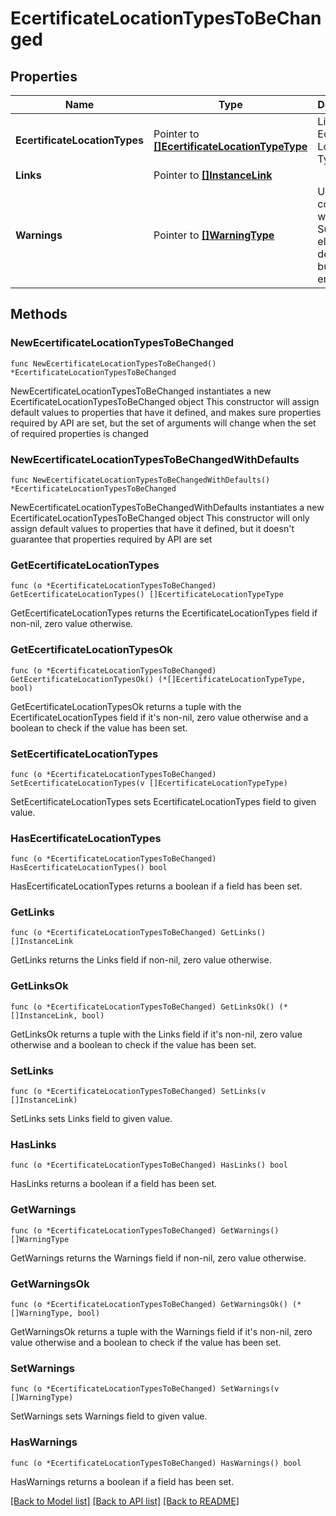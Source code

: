 # EcertificateLocationTypesToBeChanged

## Properties

Name | Type | Description | Notes
------------ | ------------- | ------------- | -------------
**EcertificateLocationTypes** | Pointer to [**[]EcertificateLocationTypeType**](EcertificateLocationTypeType.md) | List of Ecertificate Location Types. | [optional] 
**Links** | Pointer to [**[]InstanceLink**](InstanceLink.md) |  | [optional] 
**Warnings** | Pointer to [**[]WarningType**](WarningType.md) | Used in conjunction with the Success element to define a business error. | [optional] 

## Methods

### NewEcertificateLocationTypesToBeChanged

`func NewEcertificateLocationTypesToBeChanged() *EcertificateLocationTypesToBeChanged`

NewEcertificateLocationTypesToBeChanged instantiates a new EcertificateLocationTypesToBeChanged object
This constructor will assign default values to properties that have it defined,
and makes sure properties required by API are set, but the set of arguments
will change when the set of required properties is changed

### NewEcertificateLocationTypesToBeChangedWithDefaults

`func NewEcertificateLocationTypesToBeChangedWithDefaults() *EcertificateLocationTypesToBeChanged`

NewEcertificateLocationTypesToBeChangedWithDefaults instantiates a new EcertificateLocationTypesToBeChanged object
This constructor will only assign default values to properties that have it defined,
but it doesn't guarantee that properties required by API are set

### GetEcertificateLocationTypes

`func (o *EcertificateLocationTypesToBeChanged) GetEcertificateLocationTypes() []EcertificateLocationTypeType`

GetEcertificateLocationTypes returns the EcertificateLocationTypes field if non-nil, zero value otherwise.

### GetEcertificateLocationTypesOk

`func (o *EcertificateLocationTypesToBeChanged) GetEcertificateLocationTypesOk() (*[]EcertificateLocationTypeType, bool)`

GetEcertificateLocationTypesOk returns a tuple with the EcertificateLocationTypes field if it's non-nil, zero value otherwise
and a boolean to check if the value has been set.

### SetEcertificateLocationTypes

`func (o *EcertificateLocationTypesToBeChanged) SetEcertificateLocationTypes(v []EcertificateLocationTypeType)`

SetEcertificateLocationTypes sets EcertificateLocationTypes field to given value.

### HasEcertificateLocationTypes

`func (o *EcertificateLocationTypesToBeChanged) HasEcertificateLocationTypes() bool`

HasEcertificateLocationTypes returns a boolean if a field has been set.

### GetLinks

`func (o *EcertificateLocationTypesToBeChanged) GetLinks() []InstanceLink`

GetLinks returns the Links field if non-nil, zero value otherwise.

### GetLinksOk

`func (o *EcertificateLocationTypesToBeChanged) GetLinksOk() (*[]InstanceLink, bool)`

GetLinksOk returns a tuple with the Links field if it's non-nil, zero value otherwise
and a boolean to check if the value has been set.

### SetLinks

`func (o *EcertificateLocationTypesToBeChanged) SetLinks(v []InstanceLink)`

SetLinks sets Links field to given value.

### HasLinks

`func (o *EcertificateLocationTypesToBeChanged) HasLinks() bool`

HasLinks returns a boolean if a field has been set.

### GetWarnings

`func (o *EcertificateLocationTypesToBeChanged) GetWarnings() []WarningType`

GetWarnings returns the Warnings field if non-nil, zero value otherwise.

### GetWarningsOk

`func (o *EcertificateLocationTypesToBeChanged) GetWarningsOk() (*[]WarningType, bool)`

GetWarningsOk returns a tuple with the Warnings field if it's non-nil, zero value otherwise
and a boolean to check if the value has been set.

### SetWarnings

`func (o *EcertificateLocationTypesToBeChanged) SetWarnings(v []WarningType)`

SetWarnings sets Warnings field to given value.

### HasWarnings

`func (o *EcertificateLocationTypesToBeChanged) HasWarnings() bool`

HasWarnings returns a boolean if a field has been set.


[[Back to Model list]](../README.md#documentation-for-models) [[Back to API list]](../README.md#documentation-for-api-endpoints) [[Back to README]](../README.md)


